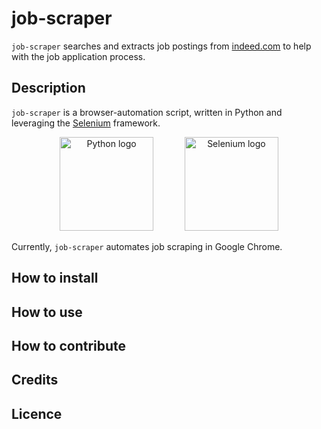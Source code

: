 # job-scraper

`job-scraper` searches and extracts job postings from [indeed.com](https://au.indeed.com/) to help with the job application process.

## Description

`job-scraper` is a browser-automation script, written in Python and leveraging the [Selenium](https://selenium-python.readthedocs.io/) framework.

<p align="center">
  <img src="https://upload.wikimedia.org/wikipedia/commons/thumb/c/c3/Python-logo-notext.svg/1200px-Python-logo-notext.svg.png" alt="Python logo" width="150" /> &ensp;&ensp;&ensp;&ensp;&ensp;&ensp;
  <img src="https://upload.wikimedia.org/wikipedia/commons/d/d5/Selenium_Logo.png" alt="Selenium logo" width="150" />
</p>

Currently, `job-scraper` automates job scraping in Google Chrome.

## How to install

## How to use

## How to contribute

## Credits

## Licence
